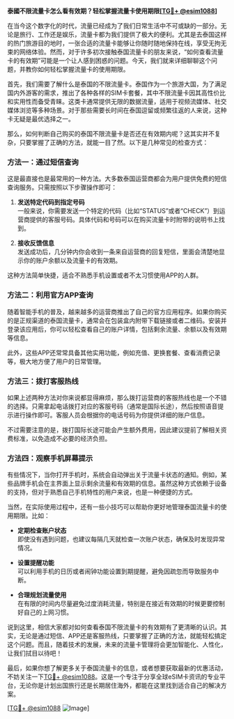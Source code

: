 **泰國不限流量卡怎么看有效期？轻松掌握流量卡使用期限[[TG💪+ @esim1088](https://t.me/s/esim1088)]**

在当今这个数字化的时代，流量已经成为了我们日常生活中不可或缺的一部分。无论是旅行、工作还是娱乐，流量卡都为我们提供了极大的便利。尤其是去泰国这样的热门旅游目的地时，一张合适的流量卡能够让你随时随地保持在线，享受无拘无束的网络体验。然而，对于许多初次接触泰国流量卡的朋友来说，“如何查看流量卡的有效期”可能是一个让人感到困惑的问题。今天，我们就来详细聊聊这个问题，并教你如何轻松掌握流量卡的使用期限。

首先，我们需要了解什么是泰国的不限流量卡。泰国作为一个旅游大国，为了满足国内外游客的需求，推出了各种各样的SIM卡套餐，其中不限流量卡因其高性价比和实用性而备受青睐。这类卡通常提供无限的数据流量，适用于视频流媒体、社交媒体浏览等多种场景。对于那些需要长时间在泰国逗留或频繁往返的人来说，这种卡无疑是最优选择之一。

那么，如何判断自己购买的泰国不限流量卡是否还在有效期内呢？这其实并不复杂，只要掌握了正确的方法，就能一目了然。以下是几种常见的检查方式：

### 方法一：通过短信查询

这是最直接也是最常用的一种方法。大多数泰国运营商都会为用户提供免费的短信查询服务。只需按照以下步骤操作即可：

1. **发送特定代码到指定号码**  
   一般来说，你需要发送一个特定的代码（比如“STATUS”或者“CHECK”）到运营商提供的客服号码。具体代码和号码可以在购买流量卡时附带的说明书上找到。

2. **接收反馈信息**  
   发送成功后，几分钟内你会收到一条来自运营商的回复短信，里面会清楚地显示你的账户余额以及流量卡的有效期。

这种方法简单快捷，适合不熟悉手机设置或者不太习惯使用APP的人群。

### 方法二：利用官方APP查询

随着智能手机的普及，越来越多的运营商推出了自己的官方应用程序。如果你购买的是正规渠道的泰国流量卡，通常会在包装盒内附带下载链接或者二维码。安装并登录该应用后，你可以轻松查看自己的账户详情，包括剩余流量、余额以及有效期等信息。

此外，这些APP还常常具备其他实用功能，例如充值、更换套餐、查看消费记录等，极大地方便了用户的日常管理。

### 方法三：拨打客服热线

如果上述两种方法对你来说都显得麻烦，那么拨打运营商的客服热线也是一个不错的选择。只需拿起电话拨打对应的客服号码（通常是国际长途），然后按照语音提示进行操作即可。客服人员会根据你的电话号码为你提供详细的账户信息。

不过需要注意的是，拨打国际长途可能会产生额外费用，因此建议提前了解相关资费标准，以免造成不必要的经济负担。

### 方法四：观察手机屏幕提示

有些情况下，当你打开手机时，系统会自动弹出关于流量卡状态的通知。例如，某些品牌手机会在主界面上显示剩余流量和有效期的信息。虽然这种方式依赖于设备的支持，但对于熟悉自己手机特性的用户来说，也是一种便捷的方式。

当然，在实际使用过程中，还有一些小技巧可以帮助你更好地管理泰国流量卡的使用期限。比如：

- **定期检查账户状态**  
  即使没有遇到问题，也建议每隔几天就检查一次账户状态，确保及时发现异常情况。

- **设置提醒功能**  
  可以利用手机的日历或者闹钟功能设置到期提醒，避免因疏忽而导致服务中断。

- **合理规划流量使用**  
  在有限的时间内尽量避免过度消耗流量，特别是在接近有效期的时候更要控制好自己的上网习惯。

说到这里，相信大家都对如何查看泰国不限流量卡的有效期有了更清晰的认识。其实，无论是通过短信、APP还是客服热线，只要掌握了正确的方法，就能轻松搞定这个问题。而且，随着技术的发展，未来的流量卡管理将会更加智能化、人性化，让我们拭目以待吧！

最后，如果你想了解更多关于泰国流量卡的信息，或者想要获取最新的优惠活动，不妨关注一下[TG💪+ @esim1088](https://t.me/s/esim1088)。这是一个专注于分享全球eSIM卡资讯的专业平台，无论你是计划出国旅行还是长期居住海外，都能在这里找到适合自己的解决方案。

[[TG💪+ @esim1088](https://t.me/s/esim1088) ![Image](https://i.postimg.cc/4NQfJmqS/Snipaste-2025-05-13-00-14-12.png)]